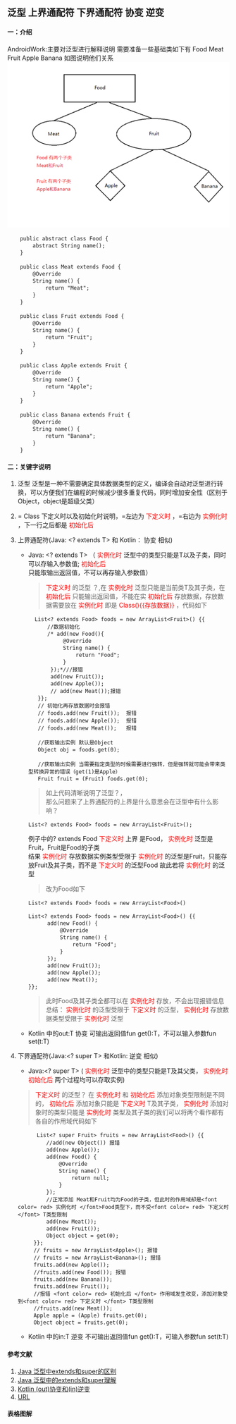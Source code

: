 ## 泛型 上界通配符 下界通配符 协变 逆变

#### 一：介绍

AndroidWork:主要对泛型进行解释说明 需要准备一些基础类如下有 Food Meat Fruit Apple Banana 如图说明他们关系
![](../.TypeGeneric_images/type.png)

````
    public abstract class Food {
        abstract String name();
    }

    public class Meat extends Food {
        @Override
        String name() {
            return "Meat";
        }
    }

    public class Fruit extends Food {
        @Override
        String name() {
            return "Fruit";
        }
    }

    public class Apple extends Fruit {
        @Override
        String name() {
            return "Apple";
        }
    }

    public class Banana extends Fruit {
        @Override
        String name() {
            return "Banana";
        }
    }
````

#### 二：关键字说明

1. 泛型 泛型是一种不需要确定具体数据类型的定义，编译会自动对泛型进行转换，可以方便我们在编程的时候减少很多重复代码，同时增加安全性（区别于Object，object是超级父类）
2. = Class 下定义时以及初始化时说明，=左边为<font color= red> 下定义时 </font>，=右边为 <font color= red> 实例化时 </font>
   ，下一行之后都是<font color= red> 初始化后 </font>
3. 上界通配符(Java: <? extends T> 和 Kotlin：<out T> 协变 相似)
    * Java: <? extends T> （<font color= red> 实例化时 </font>泛型中的类型只能是T以及子类，同时可以存输入参数值;<font color= red>
      初始化后 </font> 只能取输出返回值，不可以再存输入参数值）
      > <font color= red> 下定义时 </font>的泛型 ？,在<font color= red> 实例化时 </font>泛型只能是当前类T及其子类，在<font color= red> 初始化后 </font>只能输出返回值，不能在实<font color= red> 初始化后 </font>存放数据，存放数据需要放在<font color= red> 实例化时 </font> 即是 <font color= red> Class(){{存放数据}} </font>，代码如下
      ````
        List<? extends Food> foods = new ArrayList<Fruit>() {{
            //数据初始化
            /* add(new Food(){
                 @Override
                 String name() {
                     return "Food";
                 }
             });*///报错
             add(new Fruit());
             add(new Apple());
             // add(new Meat());报错
         }};
         // 初始化再存放数据时会报错
         // foods.add(new Fruit());  报错
         // foods.add(new Apple());  报错
         // foods.add(new Meat());   报错
      
         //获取输出实例 默认是Object
         Object obj = foods.get(0);
         
         //获取输出实例 当需要指定类型的时候需要进行强转，但是强转就可能会带来类型转换异常的错误（get(1)是Apple）
         Fruit fruit = (Fruit) foods.get(0);
      ````
      > 如上代码清晰说明了泛型？，  
      那么问题来了上界通配符的上界是什么意思会在泛型中有什么影响？
      ````
      List<? extends Food> foods = new ArrayList<Fruit>();
      ````
      例子中的? extends Food <font color= red> 下定义时 </font>上界 是Food，<font color= red> 实例化时 </font>
      泛型是Fruit，Fruit是Food的子类  
      结果<font color= red> 实例化时 </font> 存放数据实例类型受限于<font color= red> 实例化时 </font>
      的泛型是Fruit，只能存放Fruit及其子类，而不是 <font color= red> 下定义时 </font>的泛型Food 故此若将<font color= red>
      实例化时 </font>的泛型
      > 改为Food如下
      ````
      List<? extends Food> foods = new ArrayList<Food>()
      ````
      ```` 
      List<? extends Food> foods = new ArrayList<Food>() {{
            add(new Food() {
                @Override
                String name() {
                    return "Food";
                }
            });
            add(new Fruit());
            add(new Apple());
            add(new Meat());
      }};
      ````
      > 此时Food及其子类全都可以在<font color= red> 实例化时 </font>存放，不会出现报错信息  
      总结：<font color= red> 实例化时 </font> 的泛型受限于<font color= red> 下定义时 </font>的泛型，<font color= red> 实例化时 </font> 存放数据类型受限于<font color= red> 实例化时 </font>泛型

    * Kotlin 中的out:T 协变 可输出返回值fun get():T，不可以输入参数fun set(t:T)  
   
4. 下界通配符(Java:<? super T> 和Kotlin: <in T> 逆变 相似)
    * Java:<? super T> (<font color= red> 实例化时 </font>泛型中的类型只能是T及其父类，<font color= red>
      实例化时 </font><font color= red> 初始化后 </font>两个过程均可以存取实例)
   > <font color= red> 下定义时 </font>的泛型？ 在<font color= red> 实例化时 </font> 和<font color= red> 初始化后 </font> 添加对象类型限制是不同的，<font color= red> 初始化后 </font>添加对象只能是<font color= red> 下定义时 </font>T及其子类，<font color= red> 实例化时 </font> 添加对象时的类型只能是<font color= red> 实例化时 </font> 类型及其子类的我们可以将两个看作都有各自的作用域代码如下  
   ````
         List<? super Fruit> fruits = new ArrayList<Food>() {{
            //add(new Object()) 报错
            add(new Apple());
            add(new Food() {
                @Override
                String name() {
                    return null;
                }
            });
            //正常添加 Meat和Fruit均为Food的子类，但此时的作用域却是<font color= red> 实例化时 </font>Food类型下，而不受<font color= red> 下定义时 </font> T类型限制
            add(new Meat());
            add(new Fruit());
            Object object = get(0);
        }};
        // fruits = new ArrayList<Apple>(); 报错
        // fruits = new ArrayList<Banana>(); 报错
        fruits.add(new Apple());
        //fruits.add(new Food()); 报错
        fruits.add(new Banana());
        fruits.add(new Fruit());
        //报错 <font color= red> 初始化后 </font> 作用域发生改变，添加对象受到<font color= red> 下定义时 </font> T类型限制  
        //fruits.add(new Meat());
        Apple apple = (Apple) fruits.get(0);
        Object object = fruits.get(0);
   ````

   * Kotlin 中的in:T 逆变 不可输出返回值fun get():T，可输入参数fun set(t:T)



#### 参考文献

1. [Java 泛型中extends和super的区别](https://zhuanlan.zhihu.com/p/249187830)
2. [Java 泛型中的extends和super理解](https://blog.csdn.net/qq_33561055/article/details/87289812)
3. [Kotlin (out)协变和(in)逆变](https://www.bilibili.com/video/BV1wf4y1s7TG?p=113)
4. [URL](URL)

#### 表格图解




